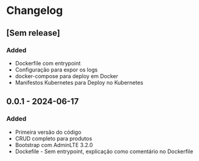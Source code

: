 # Changelog

## [Sem release]

### Added 
- Dockerfile com entrypoint
- Configuração para expor os logs
- docker-compose para deploy em Docker
- Manifestos Kubernetes para Deploy no Kubernetes

## 0.0.1 - 2024-06-17

### Added 
- Primeira versão do código
- CRUD completo para produtos
- Bootstrap com AdminLTE 3.2.0
- Dockefile - Sem entrypoint, explicação como comentário no Dockerfile